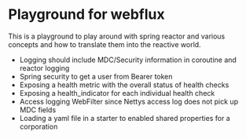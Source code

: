 # Playground for webflux

This is a playground to play around with spring reactor and various concepts and how to translate them into the reactive world. 

 - Logging should include MDC/Security information in coroutine and reactor logging
 - Spring security to get a user from Bearer token
 - Exposing a health metric with the overall status of health checks
 - Exposing a health_indicator for each individual health check
 - Access logging WebFilter since Nettys access log does not pick up MDC fields
 - Loading a yaml file in a starter to enabled shared properties for a corporation


